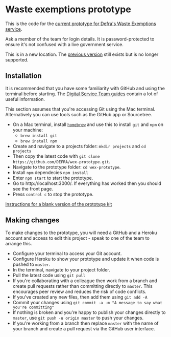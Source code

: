 # Waste exemptions prototype

This is the code for the [current prototype for Defra's Waste Exemptions service](https://wex-prototype.herokuapp.com/).

Ask a member of the team for login details. It is password-protected to ensure it's not confused with a live government service.

This is in a new location. The [previous version](https://waste-exemptions-renewals.herokuapp.com/) still exists but is no longer supported.

## Installation

It is recommended that you have some familiarity with GitHub and using the terminal before starting. The [Digital Service Team guides](https://github.com/DEFRA/dst-guides) contain a lot of useful information.

This section assumes that you're accessing Git using the Mac terminal. Alternatively you can use tools such as the GitHub app or Sourcetree.

* On a Mac terminal, install [`homebrew`](https://brew.sh/) and use this to install `git` and `npm` on your machine:
  * `brew install git`
  * `brew install npm`
* Create and navigate to a projects folder: `mkdir projects` and `cd projects`
* Then copy the latest code with `git clone https://github.com/DEFRA/wex-prototype.git`.
* Navigate to the prototype folder: `cd wex-prototype`.
* Install `npm` dependecies `npm install`
* Enter `npm start` to start the prototype.
* Go to http://localhost:3000/. If everything has worked then you should see the front page.
* Press `control c` to stop the prototype.

[Instructions for a blank version of the prototype kit](https://github.com/DEFRA/wex-prototype/blob/master/docs/documentation/install/introduction.md)

## Making changes

To make changes to the prototype, you will need a GitHub and a Heroku account and access to edit this project - speak to one of the team to arrange this.

* Configure your terminal to access your Git account.
* Configure Heroku to show your prototype and update it when code is pushed to `master`.
* In the terminal, navigate to your project folder.
* Pull the latest code using `git pull`
* If you're collaborating with a colleague then work from a branch and create pull requests rather than committing directly to `master`. This encourages peer review and reduces the risk of code conflicts.
* If you've created any new files, then add them using `git add -A`
* Commit your changes using `git commit -a -m "A message to say what you're committing"`
* If nothing is broken and you're happy to publish your changes directly to `master`, use `git push -u origin master` to push your changes.
* If you're working from a branch then replace `master` with the name of your branch and create a pull request via the GitHub user interface.
